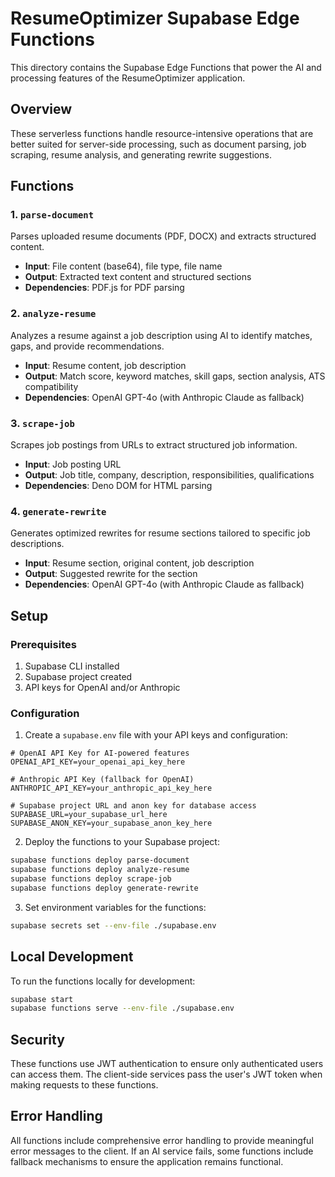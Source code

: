 # ResumeOptimizer Supabase Edge Functions

This directory contains the Supabase Edge Functions that power the AI and processing features of the ResumeOptimizer application.

## Overview

These serverless functions handle resource-intensive operations that are better suited for server-side processing, such as document parsing, job scraping, resume analysis, and generating rewrite suggestions.

## Functions

### 1. `parse-document`

Parses uploaded resume documents (PDF, DOCX) and extracts structured content.

- **Input**: File content (base64), file type, file name
- **Output**: Extracted text content and structured sections
- **Dependencies**: PDF.js for PDF parsing

### 2. `analyze-resume`

Analyzes a resume against a job description using AI to identify matches, gaps, and provide recommendations.

- **Input**: Resume content, job description
- **Output**: Match score, keyword matches, skill gaps, section analysis, ATS compatibility
- **Dependencies**: OpenAI GPT-4o (with Anthropic Claude as fallback)

### 3. `scrape-job`

Scrapes job postings from URLs to extract structured job information.

- **Input**: Job posting URL
- **Output**: Job title, company, description, responsibilities, qualifications
- **Dependencies**: Deno DOM for HTML parsing

### 4. `generate-rewrite`

Generates optimized rewrites for resume sections tailored to specific job descriptions.

- **Input**: Resume section, original content, job description
- **Output**: Suggested rewrite for the section
- **Dependencies**: OpenAI GPT-4o (with Anthropic Claude as fallback)

## Setup

### Prerequisites

1. Supabase CLI installed
2. Supabase project created
3. API keys for OpenAI and/or Anthropic

### Configuration

1. Create a `supabase.env` file with your API keys and configuration:

```
# OpenAI API Key for AI-powered features
OPENAI_API_KEY=your_openai_api_key_here

# Anthropic API Key (fallback for OpenAI)
ANTHROPIC_API_KEY=your_anthropic_api_key_here

# Supabase project URL and anon key for database access
SUPABASE_URL=your_supabase_url_here
SUPABASE_ANON_KEY=your_supabase_anon_key_here
```

2. Deploy the functions to your Supabase project:

```bash
supabase functions deploy parse-document
supabase functions deploy analyze-resume
supabase functions deploy scrape-job
supabase functions deploy generate-rewrite
```

3. Set environment variables for the functions:

```bash
supabase secrets set --env-file ./supabase.env
```

## Local Development

To run the functions locally for development:

```bash
supabase start
supabase functions serve --env-file ./supabase.env
```

## Security

These functions use JWT authentication to ensure only authenticated users can access them. The client-side services pass the user's JWT token when making requests to these functions.

## Error Handling

All functions include comprehensive error handling to provide meaningful error messages to the client. If an AI service fails, some functions include fallback mechanisms to ensure the application remains functional.

